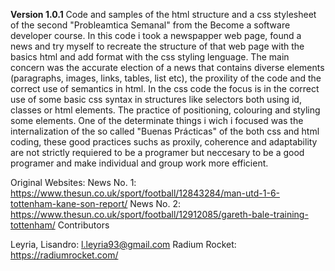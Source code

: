 **Version 1.0.1**
Code and samples of the html structure and a css stylesheet of the second "Probleamtica Semanal" from the Become a software developer course. 
In this code i took a newspapper web page, found a news and try myself to recreate the structure of that web page with the basics html and add format with the css styling lenguage.
The main concern was the accurate election of a news that contains diverse elements (paragraphs, images, links, tables, list etc), the proxility of the code and the correct use of semantics in html.
In the css code the focus is in the correct use of some basic css syntax in structures like selectors both using id, classes or html elements. 
The practice of positioning, colouring and styling some elements.
One of the determinate things i wich i focused was the internalization of the so called "Buenas Prácticas" of the both css and html coding, these good practices suchs as proxily, coherence and adaptability are not strictly requiered to be a programer but neccesary to be a good programer and make individual and group work more efficient.

Original Websites:
News No. 1: https://www.thesun.co.uk/sport/football/12843284/man-utd-1-6-tottenham-kane-son-report/
News No. 2: https://www.thesun.co.uk/sport/football/12912085/gareth-bale-training-tottenham/
Contributors

Leyria, Lisandro: l.leyria93@gmail.com
Radium Rocket: https://radiumrocket.com/

